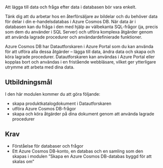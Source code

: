 Att lägga till data och fråga efter data i databasen bör vara enkelt. 

Tänk dig att du arbetar hos en återförsäljare av bildelar och du behöver data för delar i din e-handelsdatabas i Azure Cosmos DB. När data är i databasen kan du fråga i den med hjälp av välbekanta SQL-frågor (ja, precis som dem du använder i SQL Server) och utföra komplexa åtgärder genom att använda lagrade procedurer och användardefinierade funktioner.

Azure Cosmos DB har Datautforskaren i Azure Portal som du kan använda för att utföra alla dessa åtgärder – lägga till data, ändra data och skapa och köra lagrade procedurer. Datautforskaren kan användas i Azure Portal eller kopplas bort och användas i en fristående webbläsare, vilket ger ytterligare utrymme att arbeta med dina data.

## <a name="learning-objectives"></a>Utbildningsmål

I den här modulen kommer du att göra följande:
- skapa produktkatalogdokument i Datautforskaren
- utföra Azure Cosmos DB-frågor
- skapa och köra åtgärder på dina dokument genom att använda lagrade procedurer

## <a name="prerequisites"></a>Krav

- Förståelse för databaser och frågor
- Ett Azure Cosmos DB-konto, en databas och en samling som den skapas i modulen ”Skapa en Azure Cosmos DB-databas byggd för att skalas om”
